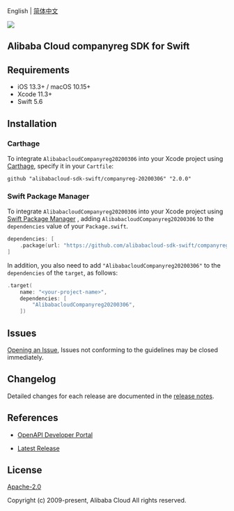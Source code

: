 English | [简体中文](README-CN.md)

![](https://aliyunsdk-pages.alicdn.com/icons/AlibabaCloud.svg)

## Alibaba Cloud companyreg SDK for Swift

## Requirements

- iOS 13.3+ / macOS 10.15+
- Xcode 11.3+
- Swift 5.6

## Installation

### Carthage

To integrate `AlibabacloudCompanyreg20200306` into your Xcode project using [Carthage](https://github.com/Carthage/Carthage), specify it in your `Cartfile`:

```ogdl
github "alibabacloud-sdk-swift/companyreg-20200306" "2.0.0"
```

### Swift Package Manager

To integrate `AlibabacloudCompanyreg20200306` into your Xcode project using [Swift Package Manager](https://swift.org/package-manager/) , adding `AlibabacloudCompanyreg20200306` to the `dependencies` value of your `Package.swift`.

```swift
dependencies: [
    .package(url: "https://github.com/alibabacloud-sdk-swift/companyreg-20200306.git", from: "2.0.0")
]
```

In addition, you also need to add `"AlibabacloudCompanyreg20200306"` to the `dependencies` of the `target`, as follows:

```swift
.target(
    name: "<your-project-name>",
    dependencies: [
        "AlibabacloudCompanyreg20200306",
    ])
```

## Issues

[Opening an Issue](https://github.com/alibabacloud-sdk-swift/companyreg-20200306/issues/new), Issues not conforming to the guidelines may be closed immediately.

## Changelog

Detailed changes for each release are documented in the [release notes](./ChangeLog.txt).

## References

* [OpenAPI Developer Portal](https://next.api.alibabacloud.com/home)
- [Latest Release](https://github.com/alibabacloud-sdk-swift/companyreg-20200306)

## License

[Apache-2.0](http://www.apache.org/licenses/LICENSE-2.0)

Copyright (c) 2009-present, Alibaba Cloud All rights reserved.
